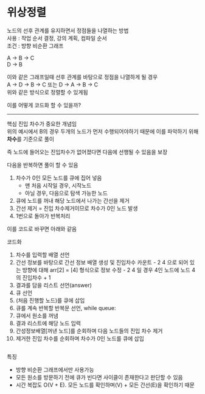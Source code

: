 # 위상정렬


노드의 선후 관계를 유지하면서 정점들을 나열하는 방법  
사용 : 작업 순서 결정, 강의 계획, 컴파일 순서  
조건 : 방향 비순환 그래프

A -> B -> C  
D -> B

이와 같은 그래프일때 선후 관계를 바탕으로 정점을 나열하게 될 경우  
A -> D -> B -> C 또는 D -> A -> B -> C  
위와 같은 방식으로 정렬할 수 있게됨  

이를 어떻게 코드화 할 수 있을까?  

---

핵심
진입 차수가 중요한 개념임  
위의 예시에서 B의 경우 두개의 노드가 먼저 수행되어야하기 때문에 이를 파악하기 위해 **차수**를 기준으로 풀이  

즉 노드에 들어오는 진입차수가 없어졌다면 다음에 선행될 수 있음을 보장

다음을 반복하면 풀이 할 수 있음

1. 차수가 0인 모든 노드를 큐에 집어 넣음  
	- 맨 처음 시작일 경우, 시작노드  
	- 아닐 경우, 다음으로 탐색 가능한 노드  
2. 큐에 노드를 꺼내 해당 노드에서 나가는 간선을 제거
3. 간선 제거 = 진입 차수제거이므로 차수가 0인 노드 발생
4. 1번으로 돌아가 반복처리

이를 코드로 바꾸면 아래와 같음  

코드화
1. 차수를 입력할 배열 선언
2. 간선 정보를 바탕으로 간선 정보 배열 생성 및 진입차수 카운트
		- 2 4 으로 되어 있는 방향에 대해 arr[2] = [4] 형식으로 정보 수정
		- 2 4 일 경우 4인 노드에 노드 4의 진입차수 + 1
3. 결과를 담을 리스트 선언(answer)
4. 큐 선언
5. (처음 진행할 노드)를 큐에 삽입
6. 큐를 계속 반복할 반복문 선언, while queue:
7. 큐에서 원소를 꺼냄
8. 결과 리스트에 해당 노드 입력
9. 간성정보배열[꺼낸 노드]를 순회하며 다음 노드들의 진입 차수 제거
10. 제거한 진입 차수를 순회하며 차수가 0인 노드를 큐에 삽입

```

```

특징  
- 방향 비순환 그래프에서만 사용가능  
- 모든 원소를 방문하기 전에 큐가 빈다면 사이클이 존재한다고 판단할 수 있음
- 시간 복잡도 O(V + E). 
		모든 노드를 확인하며(V) + 모든 간선(E)을 확인하기 때문